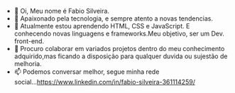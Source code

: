 - 👋 Oi, Meu nome é Fabio Silveira.
- 👀 Apaixonado pela tecnologia, e sempre atento a novas tendencias.
- 🌱 Atualmente estou aprendendo  HTML, CSS e JavaScript. E conhecendo novas linguagens e frameworks.Meu objetivo, ser um Dev. front-end.
- 💞️ Procuro colaborar em variados projetos dentro do meu conhecimento adquirido,mas ficando a disposição para qualquer duvida ou sujestão de melhoria. 
- 📫 Podemos conversar melhor, segue minha rede social...https://www.linkedin.com/in/fabio-silveira-361114259/

<!---
fabioodin/fabioodin is a ✨ special ✨ repository because its `README.md` (this file) appears on your GitHub profile.
You can click the Preview link to take a look at your changes.
--->
